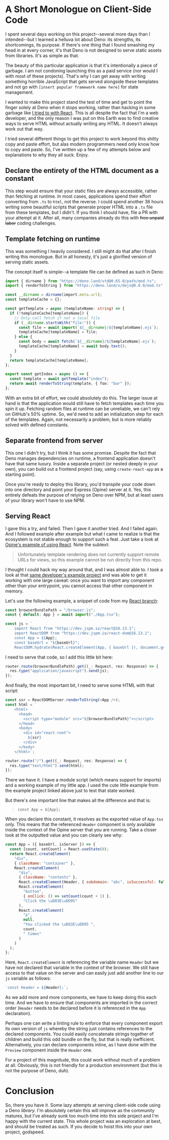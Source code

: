 # A Short Monologue on Client-Side Code

I spent several days working on this project--several more days than I intended--but I learned a helluva lot about Deno: its strengths, its shortcomings, its purpose. If there's one thing that I found smashing my head in at every corner, it's that Deno is not designed to serve static assets from libraries. It's as simple as that.

The beauty of this particular application is that it's intentionally a piece of garbage. I am not condoning launching this as a paid service (nor would I with most of these projects). That's why I can get away with writing something horrible JavaScript that gets served alongside these templates and not go with `[insert popular framework name here]` for state management.

I wanted to make this project stand the test of time and get to point the finger solely at Deno when it stops working, rather than hacking in some garbage like [I tried to with React](https://github.com/Abbondanzo/SubDom/pull/2). This is all despite the fact that I'm a web developer, and the only reason I was put on this Earth was to find creative ways to serve HTML without actually writing any HTML. It doesn't always work out that way.

I tried several different things to get this project to work beyond this shitty copy and paste effort, but alas modern programmers need only know how to copy and paste. So, I've written up a few of my attempts below and explanations to why they all suck. Enjoy.

## Declare the entirety of the HTML document as a constant

This step would ensure that your static files are always accessible, rather than fetching at runtime. In most cases, applications spend their effort converting from `.ts` to `html`, not the reverse. I could spend another 36 hours writing some beautiful scripts that generate proper HTML into a `.ts` file from these templates, but I didn't. If you think I should have, file a PR with your attempt at it. After all, many companies already do this with ~~free unpaid labor~~ coding challenges.

## Template fetching on runtime

This was something I heavily considered. I still might do that after I finish writing this monologue. But in all honesty, it's just a glorified version of serving static assets.

The concept itself is simple--a template file can be defined as such in Deno:

```typescript
import { dirname } from "https://deno.land/std@0.65.0/path/mod.ts";
import { renderToString } from "https://deno.land/x/dejs@0.8.0/mod.ts";

const __dirname = dirname(import.meta.url);
const templateCache = {};

const getTemplate = async (templateName: string) => {
  if (!templateCache[templateName]) {
    // Only call fetch if not a local file
    if (__dirname.startsWith("file:")) {
      const file = await import(`${__dirname}/${templateName}.ejs`);
      templateCache[templateName] = file;
    } else {
      const body = await fetch(`${__dirname}/${templateName}.ejs`);
      templateCache[templateName] = await body.text();
    }
  }
  return templateCache[templateName];
};

export const getIndex = async () => {
  const template = await getTemplate("index");
  return await renderToString(template, { foo: "bar" });
};
```

With an extra bit of effort, we could absolutely do this. The larger issue at hand is that the application would still have to fetch templates each time you spin it up. Fetching random files at runtime can be unreliable, we can't rely on GitHub's 50% uptime. So, we'd need to add an initialization step for each of the templates. Again, not necessarily a problem, but is more reliably solved with defined constants.

## Separate frontend from server

This one I didn't try, but I think it has some promise. Despite the fact that Deno manages dependencies on runtime, a frontend application doesn't have that same luxury. Inside a separate project (or nested deeply in your own), you can build out a frontend project (say, using `create-react-app` as a starting point).

Once you're ready to deploy this library, you'd transpile your code down into one directory and point your Express (Opine) server at it. Yes, this entirely defeats the purpose of relying on Deno over NPM, but at least users of your library won't have to use NPM.

## Serving React

I gave this a try, and failed. Then I gave it another tried. And I failed again. And I followed example after example but what I came to realize is that the ecosystem is not stable enough to support such a feat. Just take a look at [Opine's example of using React](https://github.com/asos-craigmorten/opine/tree/main/examples/react). Note the subtext:

> Unfortunately template rendering does not currently support remote URLs for views, so this example cannot be run directly from this repo.

I thought I could hack my way around that, and I was almost able to. I took a look at that [same developer's example project](https://github.com/asos-craigmorten/deno-react-base-server) and was able to get it working with one large caveat: once you want to import any component other than your entrypoint, you cannot access that other component in memory.

Let's use the following example, a snippet of code from my [React branch](https://github.com/Abbondanzo/SubDom/blob/f1621e25aaf0357df93d2797f4dd5cd128b345cb/src/components/server.tsx):

```typescript
const browserBundlePath = "/browser.js";
const { default: App } = await import("./App.tsx");

const js = `
    import React from "https://dev.jspm.io/react@16.13.1";
    import ReactDOM from "https://dev.jspm.io/react-dom@16.13.1";
    const App = ${App};
    const baseUrl = "${baseUrl}";
    ReactDOM.hydrate(React.createElement(App, { baseUrl }), document.getElementById("react-root"));`;
```

I need to serve that code, so I add this little bit here:

```typescript
router.route(browserBundlePath).get((_: Request, res: Response) => {
  res.type("application/javascript").send(js);
});
```

And finally, the most important bit, I need to serve some HTML with that script:

```typescript
const ssr = ReactDOMServer.renderToString(<App />);
const html = `
    <html>
      <head>
        <script type="module" src="${browserBundlePath}"></script>  
      </head>
      <body>
        <div id="react-root">
          ${ssr}
        </div>
      </body>
    </html>`;

router.route("/").get((_: Request, res: Response) => {
  res.type("text/html").send(html);
});
```

There we have it. I have a module script (which means support for imports) and a working example of my little app. I used the cute little example from the example project linked above just to test that state worked.

But there's one important line that makes all the difference and that is:

> `const App = ${App};`

When you declare this constant, it resolves as the exported value of `App.tsx` only. This means that the referenced `Header` component is only available inside the context of the Opine server that you are running. Take a closer look at the outputted value and you can clearly see why:

```javascript
const App = ({ baseUrl, isServer }) => {
  const [count, setCount] = React.useState(0);
  return React.createElement(
    "div",
    { className: "container" },
    React.createElement(
      "div",
      { className: "contents" },
      React.createElement(Header, { subdomain: "abc", isSuccessful: false }),
      React.createElement(
        "button",
        { onClick: () => setCount(count + 1) },
        "Click the \uD83E\uDD95"
      ),
      React.createElement(
        "p",
        null,
        "You clicked the \uD83E\uDD95 ",
        count,
        " times"
      )
    )
  );
};
```

Here, `React.createElement` is referencing the variable name `Header` but we have not declared that variable in the context of the browser. We still have access to that value on the server and can easily just add another line to our `js` variable as follows:

```typescript
`const Header = ${Header};`;
```

As we add more and more components, we have to keep doing this each time. And we have to ensure that components are imported in the correct order (`Header` needs to be declared before it is referenced in the `App` declaration).

Perhaps one can write a linting rule to enforce that every component export its own version of `js` whereby the string just contains references to the declared components. You could easily concatenate strings together of children and build this odd bundle on the fly, but that is really inefficient. Alternatively, you can declare components inline, as I have done with the `Preview` component inside the `Header` one.

For a project of this magnitude, this could work without much of a problem at all. Obviously, this is not friendly for a production environment (but this is not the purpose of Deno, duh).

# Conclusion

So, there you have it. Some lazy attempts at serving client-side code using a Deno _library_. I'm absolutely certain this will improve as the community matures, but I've already sunk too much time into this side project and I'm happy with the current state. This whole project was an exploration at best, and should be treated as such. If you decide to hoist this into your own project, godspeed.
